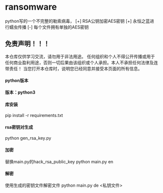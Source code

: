 # ransomware
python写的一个不完整的勒索病毒，
[+] RSA公钥加密AES密钥
[+] 永恒之蓝进行蠕虫传播
[-] 每个文件拥有单独的AES密钥

## 免责声明！！！
本仓库仅供学习交流，请勿用于非法用途。
任何组织和个人不得公开传播或用于任何商业盈利用途，否则一切后果由该组织或个人承担。本人不承担任何法律及连带责任！
当您打开本仓库时，说明您已经同意并接受本页面的所有信息。

#### python版本
**版本：python3**

#### 库安装
pip install -r requirements.txt

#### rsa密钥对生成
python gen_rsa_key.py

#### 加密
替换main.py的hack_rsa_public_key
python main.py en

#### 解密
使用生成的密钥文件解密文件
python main.py de <私钥文件>
